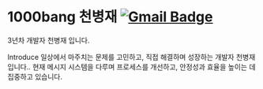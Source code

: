 # 1000bang 천병재 [![Gmail Badge](https://img.shields.io/badge/Gmail-d14836?style=for-the-badge&logo=Gmail&logoColor=white&link=mailto:bang920807@gmail.com)](mailto:bang920807@gmail.com)

3년차 개발자 천병재 입니다.

Introduce
일상에서 마주치는 문제를 고민하고, 직접 해결하며 성장하는 개발자 천병재입니다.. 현재 메시지 시스템을 다루며 프로세스를 개선하고, 안정성과 효율을 높이는 데 집중하고 있습니다.

